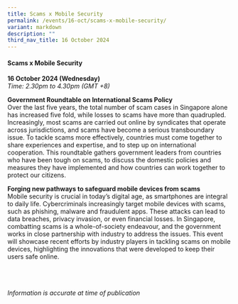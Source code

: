 ```yaml
---
title: Scams x Mobile Security
permalink: /events/16-oct/scams-x-mobile-security/
variant: markdown
description: ""
third_nav_title: 16 October 2024
---
```

#### **Scams x Mobile Security**

**16 October 2024 (Wednesday)**  
*Time: 2.30pm to 4.30pm (GMT +8)*

**Government Roundtable on International Scams Policy**
<br>Over the last five years, the total number of scam cases in Singapore alone has increased five fold, while losses to scams have more than quadrupled. Increasingly, most scams are carried out online by syndicates that operate across jurisdictions, and scams have become a serious transboundary issue. To tackle scams more effectively, countries must come together to share experiences and expertise, and to step up on international cooperation. This roundtable gathers government leaders from countries who have been tough on scams, to discuss the domestic policies and measures they have implemented and how countries can work together to protect our citizens. 

**Forging new pathways to safeguard mobile devices from scams**
<br>Mobile security is crucial in today’s digital age, as smartphones are integral to daily life. Cybercriminals increasingly target mobile devices with scams, such as phishing, malware and fraudulent apps. These attacks can lead to data breaches, privacy invasion, or even financial losses. In Singapore, combatting scams is a whole-of-society endeavour, and the government works in close partnership with industry to address the issues. This event will showcase recent efforts by industry players in tackling scams on mobile devices, highlighting the innovations that were developed to keep their users safe online. 


<br><br><br>
*Information is accurate at time of publication*